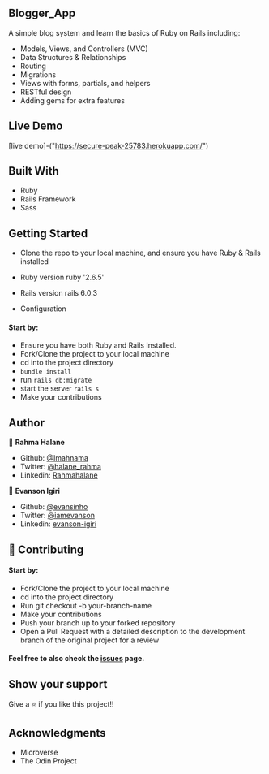## Blogger_App
A simple blog system and learn the basics of Ruby on Rails including:

- Models, Views, and Controllers (MVC)
- Data Structures & Relationships
- Routing
- Migrations
- Views with forms, partials, and helpers
- RESTful design
- Adding gems for extra features

## Live Demo
[live demo]-("https://secure-peak-25783.herokuapp.com/")

## Built With
- Ruby
- Rails Framework
- Sass

## Getting Started
- Clone the repo to your local machine, and ensure you have Ruby & Rails installed

* Ruby version
  ruby '2.6.5'

* Rails version
  rails 6.0.3

* Configuration
#### Start by:

- Ensure you have both Ruby and Rails Installed.
- Fork/Clone the project to your local machine
- cd into the project directory
- `bundle install`
- run `rails db:migrate`
- start the server `rails s`
- Make your contributions

## Author

👤 **Rahma Halane**

- Github: [@Imahnama](https://github.com/imahnama)
- Twitter: [@halane_rahma](https://twitter.com/halane_rahma)
- Linkedin: [Rahmahalane](https://linkedin.com/Rahmahalane)

👤 **Evanson Igiri**

- Github: [@evansinho](https://github.com/evansinho)
- Twitter: [@iamevanson](https://twitter.com/iamevanson)
- Linkedin: [evanson-igiri](https://linkedin.com/evanson-igiri)

## 🤝 Contributing
#### Start by:

- Fork/Clone the project to your local machine
- cd into the project directory
- Run git checkout -b your-branch-name
- Make your contributions
- Push your branch up to your forked repository
- Open a Pull Request with a detailed description to the development branch of the original project for a review

#### Feel free to also check the [issues](https://github.com/imahnama/Blogger/issues) page.

## Show your support
Give a ⭐️ if you like this project!!

## Acknowledgments
- Microverse
- The Odin Project
